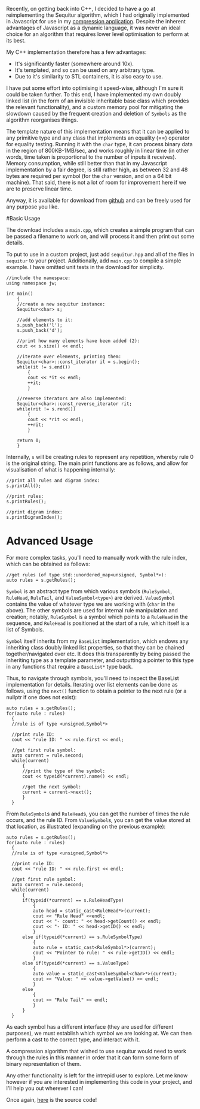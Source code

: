 Recently, on getting back into C++, I decided to have a go at reimplementing the Sequitur algorithm, which I had originally implemented in Javascript for use in my [compression application][compressor]. Despite the inherent advantages of Javascript as a dynamic language, it was never an ideal choice for an algorithm that requires lower level optimisation to perform at its best.

My C++ implementation therefore has a few advantages:

- It's significantly faster (somewhere around 10x).
- It's templated, and so can be used on any arbitrary type.
- Due to it's similarity to STL containers, it is also easy to use.

I have put some effort into optimising it speed-wise, although I'm sure it could be taken further. To this end, I have implemented my own doubly linked list (in the form of an invisible inheritable base class which provides the relevant functionality), and a custom memory pool for mitigating the slowdown caused by the frequent creation and deletion of `Symbols` as the algorithm reorganises things.

The template nature of this implementation means that it can be applied to any primitive type and any class that implements an equality (==) operator for equality testing. Running it with the `char` type, it can process binary data in the region of 800KB-1MB/sec, and works roughly in linear time (in other words, time taken is proportional to the number of inputs it receives). Memory consumption, while still better than that in my Javascript implementation by a fair degree, is still rather high, as between 32 and 48 bytes are required per symbol (for the `char` version, and on a 64 bit machine). That said, there is not a lot of room for improvement here if we are to preserve linear time.

Anyway, it is available for download from [github][github] and can be freely used for any purpose you like.

#Basic Usage

The download includes a `main.cpp`, which creates a simple program that can be passed a filename to work on, and will process it and then print out some details.

To put to use in a custom project, just add `sequitur.hpp` and all of the files in `sequitur` to your project. Additionally, add `main.cpp` to compile a simple example. I have omitted unit tests in the download for simplicity.

```
//include the namespace:
using namespace jw;

int main()
	{
	//create a new sequitur instance:
	Sequitur<char> s;

	//add elements to it:
	s.push_back('l');
	s.push_back('d');

	//print how many elements have been added (2):
	cout << s.size() << endl;

	//iterate over elements, printing them:
	Sequitur<char>::const_iterator it = s.begin();
	while(it != s.end())
		{
		cout << *it << endl;
		++it;
		}

	//reverse iterators are also implemented:
	Sequitur<char>::const_reverse_iterator rit;
	while(rit != s.rend())
		{
		cout << *rit << endl;
		++rit;
		}

	return 0;
	}
```

Internally, `s` will be creating rules to represent any repetition, whereby rule 0 is the original string. The main print functions are as follows, and allow for visualisation of what is happening internally:

```
//print all rules and digram index:
s.printAll();

//print rules:
s.printRules();

//print digram index:
s.printDigramIndex();

```

# Advanced Usage

For more complex tasks, you'll need to manually work with the rule index, which can be obtained as follows:

```
//get rules (of type std::unordered_map<unsigned, Symbol*>):
auto rules = s.getRules();
```

`Symbol` is an abstract type from which various symbols (`RuleSymbol`, `RuleHead`, `RuleTail`, and `ValueSymbol<type>`) are derived. `ValueSymbol` contains the value of whatever type we are working with (`char` in the above). The other symbols are used for internal rule manipulation and creation; notably, `RuleSymbol` is a symbol which points to a `RuleHead` in the sequence, and `RuleHead` is positioned at the start of a rule, which itself is a list of Symbols.

`Symbol` itself inherits from my `BaseList` implementation, which endows any inheriting class doubly linked list properties, so that they can be chained together/navigated over etc. It does this transparently by being passed the inheriting type as a template parameter, and outputting a pointer to this type in any functions that require a `BaseList*` type back.

Thus, to navigate through symbols, you'll need to inspect the BaseList implementation for details. Iterating over list elements can be done as follows, using the `next()` function to obtain a pointer to the next rule (or a nullptr if one does not exist):

```
auto rules = s.getRules();
for(auto rule : rules)
  {
  //rule is of type <unsigned,Symbol*>

  //print rule ID:
  cout << "rule ID: " << rule.first << endl;

  //get first rule symbol:
  auto current = rule.second;
  while(current)
      {
      //print the type of the symbol:
      cout << typeid(*current).name() << endl;

      //get the next symbol:
      current = current->next();
      }
  }
```

From `RuleSymbol`s and `RuleHead`s, you can get the number of times the rule occurs, and the rule ID. From `ValueSymbol`s, you can get the value stored at that location, as illustrated (expanding on the previous example):

```
auto rules = s.getRules();
for(auto rule : rules)
  {
  //rule is of type <unsigned,Symbol*>

  //print rule ID:
  cout << "rule ID: " << rule.first << endl;

  //get first rule symbol:
  auto current = rule.second;
  while(current)
      {
      if(typeid(*current) == s.RuleHeadType)
          {
          auto head = static_cast<RuleHead*>(current);
          cout << "Rule Head" <<endl;
          cout << "- count: " << head->getCount() << endl;
          cout << "- ID: " << head->getID() << endl;
          }
      else if(typeid(*current) == s.RuleSymbolType)
          {
          auto rule = static_cast<RuleSymbol*>(current);
          cout << "Pointer to rule: " << rule->getID() << endl;
          }
      else if(typeid(*current) == s.ValueType)
          {
          auto value = static_cast<ValueSymbol<char>*>(current);
          cout << "Value: " << value->getValue() << endl;
          }
      else
          {
          cout << "Rule Tail" << endl;
          }
      }
  }
```

As each symbol has a different interface (they are used for different purposes), we must establish which symbol we are looking at. We can then perform a cast to the correct type, and interact with it.

A compression algorithm that wished to use sequitur would need to work through the rules in this manner in order that it can form some form of binary representation of them.

Any other functionality is left for the intrepid user to explore. Let me know however if you are interested in implementing this code in your project, and I'll help you out wherever I can!

Once again, [here][github] is the source code!


[compressor]: https://jsdw.github.io/js-compression-machine/
[github]: https://github.com/jsdw/cpp-sequitur
